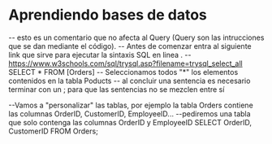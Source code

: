 # Aprendiendo bases de datos
-- esto es un comentario que no afecta al Query (Query son las intrucciones que se dan mediante el código).
-- Antes de comenzar entra al siguiente link que sirve para ejecutar la sintaxis SQL en linea .
--https://www.w3schools.com/sql/trysql.asp?filename=trysql_select_all 
SELECT * FROM [Orders]
-- Seleccionamos todos "*" los elementos contenidos en la tabla Poducts
-- al concluir una sentencia es necesario terminar con un ; para que las sentencias no se mezclen entre sí


--Vamos a "personalizar" las tablas, por ejemplo la tabla Orders contiene las columnas OrderID, CustomerID, EmployeeID...
--pediremos una tabla  que solo contenga las columnas OrderID y EmployeeID
SELECT  OrderID, CustomerID FROM Orders;
